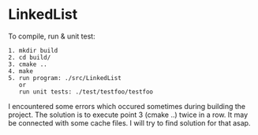# LinkedList

To compile, run & unit test:
```
1. mkdir build
2. cd build/
3. cmake ..
4. make
5. run program: ./src/LinkedList
   or 
   run unit tests: ./test/testfoo/testfoo 
```

I encountered some errors which occured sometimes during building the project.
The solution is to execute point 3 (cmake ..) twice in a row. 
It may be connected with some cache files.
I will try to find solution for that asap.
